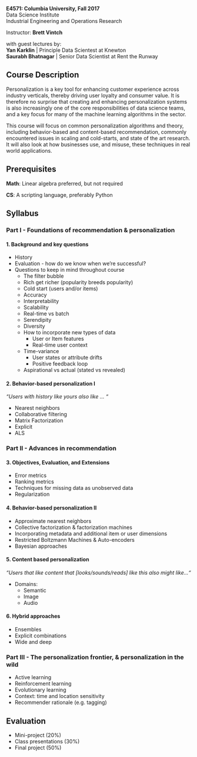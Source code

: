 **E4571: Columbia University, Fall 2017**  
Data Science Institute  
Industrial Engineering and Operations Research  

Instructor: **Brett Vintch**


with guest lectures by:  
**Yan Karklin** | Principle Data Scientest at Knewton  
**Saurabh Bhatnagar** | Senior Data Scientist at Rent the Runway


## Course Description 

Personalization is a key tool for enhancing customer experience across industry verticals, thereby driving user loyalty and consumer value. It is therefore no surprise that creating and enhancing personalization systems is also increasingly one of the core responsibilities of data science teams, and a key focus for many of the machine learning algorithms in the sector.

This course will focus on common personalization algorithms and theory, including behavior-based and content-based recommendation, commonly encountered issues in scaling and cold-starts, and state of the art research. It will also look at how businesses use, and misuse, these techniques in real world applications.

## Prerequisites

**Math**: Linear algebra preferred, but not required

**CS**: A scripting language, preferably Python


## Syllabus

### **Part I** - Foundations of recommendation & personalization

#### 1. Background and key questions

- History
- Evaluation - how do we know when we’re successful?
- Questions to keep in mind throughout course
  * The filter bubble
  * Rich get richer (popularity breeds popularity)
  * Cold start (users and/or items)
  * Accuracy
  * Interpretability
  * Scalability
  * Real-time vs batch
  * Serendipity
  * Diversity
  * How to incorporate new types of data  
    * User or Item features
    * Real-time user context
  * Time-variance  
    * User states or attribute drifts
    * Positive feedback loop
  * Aspirational vs actual (stated vs revealed)



#### 2. Behavior-based personalization I  
*“Users with history like yours also like … “*

- Nearest neighbors
- Collaborative filtering
- Matrix Factorization
- Explicit
- ALS


### **Part II**  - Advances in recommendation


#### 3. Objectives, Evaluation, and Extensions

- Error metrics
- Ranking metrics
- Techniques for missing data as unobserved data
- Regularization


#### 4. Behavior-based personalization II

- Approximate nearest neighbors
- Collective factorization & factorization machines
- Incorporating metadata and additional item or user dimensions
- Restricted Boltzmann Machines & Auto-encoders
- Bayesian approaches


#### 5. Content based personalization  
*“Users that like content that [looks/sounds/reads] like this also might like…“*

- Domains:
  * Semantic
  * Image
  * Audio


#### 6. Hybrid approaches

- Ensembles
- Explicit combinations
-  Wide and deep


### **Part III** - The personalization frontier, & personalization in the wild

- Active learning
- Reinforcement learning
- Evolutionary learning
- Context: time and location sensitivity
- Recommender rationale (e.g. tagging)

## Evaluation

- Mini-project (20%)
- Class presentations (30%)
- Final project (50%)
